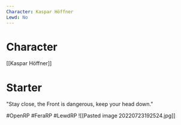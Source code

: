 ```yaml
---
Character: Kaspar Höffner
Lewd: No
---
```

# Character
[[Kaspar Höffner]]

# Starter
"Stay close, the Front is dangerous, keep your head down."

#OpenRP #FeraRP #LewdRP 
![[Pasted image 20220723192524.jpg]]
